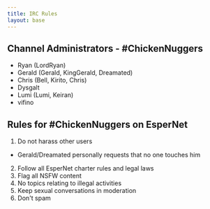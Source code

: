 ```yaml
---
title: IRC Rules
layout: base
---
```


## Channel Administrators - #ChickenNuggers

 * Ryan (LordRyan)
 * Gerald (Gerald, KingGerald, Dreamated)
 * Chris (Bell, Kirito, Chris)
 * Dysgalt
 * Lumi (Lumi, Keiran)
 * vifino

## Rules for #ChickenNuggers on EsperNet

1. Do not harass other users
 * Gerald/Dreamated personally requests that no one touches him
2. Follow all EsperNet charter rules and legal laws
3. Flag all NSFW content
4. No topics relating to illegal activities
5. Keep sexual conversations in moderation
6. Don't spam
